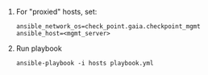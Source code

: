 
1. For "proxied" hosts, set:
    ```
    ansible_network_os=check_point.gaia.checkpoint_mgmt
    ansible_host=<mgmt_server>
    ```

2. Run playbook
    ```
    ansible-playbook -i hosts playbook.yml
    ```

